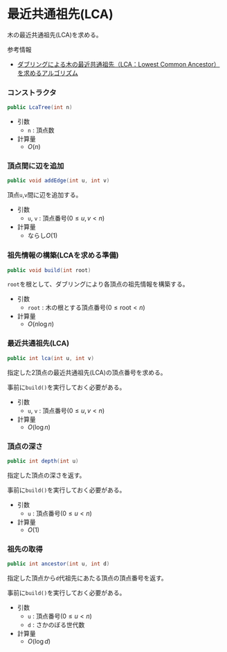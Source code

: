 # 最近共通祖先(LCA)
木の最近共通祖先(LCA)を求める。

参考情報
- [ダブリングによる木の最近共通祖先（LCA：Lowest Common Ancestor）を求めるアルゴリズム](https://algo-logic.info/lca/)

### コンストラクタ
```java
public LcaTree(int n)
```
- 引数
  - `n` : 頂点数
- 計算量
  - $O(n)$

### 頂点間に辺を追加
```java
public void addEdge(int u, int v)
```
頂点`u`,`v`間に辺を追加する。
- 引数
  - `u`, `v` : 頂点番号$(0 \le u, v \lt n)$
- 計算量
  - ならし$O(1)$

### 祖先情報の構築(LCAを求める準備)
```java
public void build(int root)
```
`root`を根として、ダブリングにより各頂点の祖先情報を構築する。
- 引数
  - `root` : 木の根とする頂点番号$(0 \le \mathrm{root} \lt n)$
- 計算量
  - $O(n \log n)$

### 最近共通祖先(LCA)
```java
public int lca(int u, int v)
```
指定した2頂点の最近共通祖先(LCA)の頂点番号を求める。

事前に`build()`を実行しておく必要がある。

- 引数
  - `u`, `v` : 頂点番号$(0 \le u, v \lt n)$
- 計算量
  - $O(\log n)$

### 頂点の深さ
```java
public int depth(int u)
```
指定した頂点の深さを返す。

事前に`build()`を実行しておく必要がある。
- 引数
  - `u` : 頂点番号$(0 \le u \lt n)$
- 計算量
  - $O(1)$

### 祖先の取得
```java
public int ancestor(int u, int d)
```
指定した頂点から`d`代祖先にあたる頂点の頂点番号を返す。

事前に`build()`を実行しておく必要がある。
- 引数
  - `u` : 頂点番号$(0 \le u \lt n)$
  - `d` : さかのぼる世代数
- 計算量
  - $O(\log d)$
